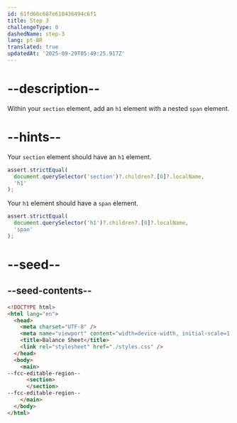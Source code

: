 ```yaml
---
id: 61fd66c687e610436494c6f1
title: Step 3
challengeType: 0
dashedName: step-3
lang: pt-BR
translated: true
updatedAt: '2025-09-29T05:49:25.917Z'
---
```


# --description--

Within your `section` element, add an `h1` element with a nested `span` element.

# --hints--

Your `section` element should have an `h1` element.

```js
assert.strictEqual(
  document.querySelector('section')?.children?.[0]?.localName,
  'h1'
);
```

Your `h1` element should have a `span` element.

```js
assert.strictEqual(
  document.querySelector('h1')?.children?.[0]?.localName,
  'span'
);
```

# --seed--

## --seed-contents--

```html
<!DOCTYPE html>
<html lang="en">
  <head>
    <meta charset="UTF-8" />
    <meta name="viewport" content="width=device-width, initial-scale=1.0" />
    <title>Balance Sheet</title>
    <link rel="stylesheet" href="./styles.css" />
  </head>
  <body>
    <main>
--fcc-editable-region--
      <section>
      </section>
--fcc-editable-region--
    </main>
  </body>
</html>
```

```css

```

